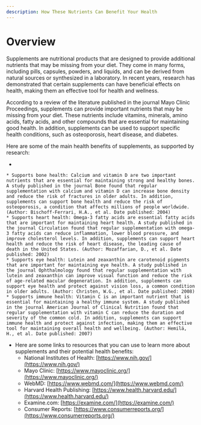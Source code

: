 ```yaml
---
description: How These Nutrients Can Benefit Your Health
---
```


# Overview

Supplements are nutritional products that are designed to provide additional nutrients that may be missing from your diet. They come in many forms, including pills, capsules, powders, and liquids, and can be derived from natural sources or synthesized in a laboratory. In recent years, research has demonstrated that certain supplements can have beneficial effects on health, making them an effective tool for health and wellness.

According to a review of the literature published in the journal Mayo Clinic Proceedings, supplements can provide important nutrients that may be missing from your diet. These nutrients include vitamins, minerals, amino acids, fatty acids, and other compounds that are essential for maintaining good health. In addition, supplements can be used to support specific health conditions, such as osteoporosis, heart disease, and diabetes.

Here are some of the main health benefits of supplements, as supported by research:

*

    * Supports bone health: Calcium and vitamin D are two important nutrients that are essential for maintaining strong and healthy bones. A study published in the journal Bone found that regular supplementation with calcium and vitamin D can increase bone density and reduce the risk of fractures in older adults. In addition, supplements can support bone health and reduce the risk of osteoporosis, a condition that affects millions of people worldwide. (Author: Bischoff-Ferrari, H.A., et al. Date published: 2004)
    * Supports heart health: Omega-3 fatty acids are essential fatty acids that are important for maintaining heart health. A study published in the journal Circulation found that regular supplementation with omega-3 fatty acids can reduce inflammation, lower blood pressure, and improve cholesterol levels. In addition, supplements can support heart health and reduce the risk of heart disease, the leading cause of death in the United States. (Author: Mozaffarian, D., et al. Date published: 2002)
    * Supports eye health: Lutein and zeaxanthin are carotenoid pigments that are important for maintaining eye health. A study published in the journal Ophthalmology found that regular supplementation with lutein and zeaxanthin can improve visual function and reduce the risk of age-related macular degeneration. In addition, supplements can support eye health and protect against vision loss, a common condition in older adults. (Author: Christen, W.G., et al. Date published: 2008)
    * Supports immune health: Vitamin C is an important nutrient that is essential for maintaining a healthy immune system. A study published in the journal American Journal of Clinical Nutrition found that regular supplementation with vitamin C can reduce the duration and severity of the common cold. In addition, supplements can support immune health and protect against infection, making them an effective tool for maintaining overall health and wellbeing. (Author: Hemilä, H., et al. Date published: 2007)


* Here are some links to resources that you can use to learn more about supplements and their potential health benefits:
  * National Institutes of Health: [https://www.nih.gov/](https://www.nih.gov/)
  * Mayo Clinic: [https://www.mayoclinic.org/](https://www.mayoclinic.org/)
  * WebMD: [https://www.webmd.com/](https://www.webmd.com/)
  * Harvard Health Publishing: [https://www.health.harvard.edu/](https://www.health.harvard.edu/)
  * Examine.com: [https://examine.com/](https://examine.com/)
  * Consumer Reports: [https://www.consumerreports.org/](https://www.consumerreports.org/)
